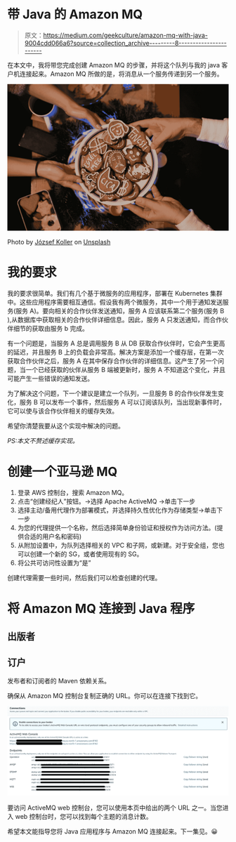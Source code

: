 # 带 Java 的 Amazon MQ

> 原文：<https://medium.com/geekculture/amazon-mq-with-java-9004cdd066a6?source=collection_archive---------8----------------------->

在本文中，我将带您完成创建 Amazon MQ 的步骤，并将这个队列与我的 java 客户机连接起来。Amazon MQ 所做的是，将消息从一个服务传递到另一个服务。

![](img/ced8db8e4259353d58da3883932b76ad.png)

Photo by [József Koller](https://unsplash.com/@onetdev?utm_source=medium&utm_medium=referral) on [Unsplash](https://unsplash.com?utm_source=medium&utm_medium=referral)

# 我的要求

我的要求很简单。我们有几个基于微服务的应用程序，部署在 Kubernetes 集群中。这些应用程序需要相互通信。假设我有两个微服务，其中一个用于通知发送服务(服务 A)。要向相关的合作伙伴发送通知，服务 A 应该联系第二个服务(服务 B ),从数据库中获取相关的合作伙伴详细信息。因此，服务 A 只发送通知，而合作伙伴细节的获取由服务 b 完成。

有一个问题是，当服务 A 总是调用服务 B 从 DB 获取合作伙伴时，它会产生更高的延迟，并且服务 B 上的负载会非常高。解决方案是添加一个缓存层，在第一次获取合作伙伴之后，服务 A 在其中保存合作伙伴的详细信息。这产生了另一个问题，当一个已经获取的伙伴从服务 B 端被更新时，服务 A 不知道这个变化，并且可能产生一些错误的通知发送。

为了解决这个问题，下一个建议是建立一个队列，一旦服务 B 的合作伙伴发生变化，服务 B 可以发布一个事件，然后服务 A 可以订阅该队列，当出现新事件时，它可以使与该合作伙伴相关的缓存失效。

希望你清楚我要从这个实现中解决的问题。

*PS:本文不赘述缓存实现。*

# 创建一个亚马逊 MQ

1.  登录 AWS 控制台，搜索 Amazon MQ。
2.  点击“创建经纪人”按钮。->选择 Apache ActiveMQ ->单击下一步
3.  选择主动/备用代理作为部署模式，并选择持久性优化作为存储类型->单击下一步
4.  为您的代理提供一个名称，然后选择简单身份验证和授权作为访问方法。(提供合适的用户名和密码)
5.  从附加设置中，为队列选择相关的 VPC 和子网，或新建。对于安全组，您也可以创建一个新的 SG，或者使用现有的 SG。
6.  将公共可访问性设置为“是”

创建代理需要一些时间，然后我们可以检查创建的代理。

# 将 Amazon MQ 连接到 Java 程序

## 出版者

## 订户

发布者和订阅者的 Maven 依赖关系。

确保从 Amazon MQ 控制台复制正确的 URL。你可以在连接下找到它。

![](img/c961861f34eb5e59ef2bb0f3f7f59bea.png)

要访问 ActiveMQ web 控制台，您可以使用本页中给出的两个 URL 之一。当您进入 web 控制台时，您可以找到每个主题的消息计数。

希望本文能指导您将 Java 应用程序与 Amazon MQ 连接起来。下一集见。😀